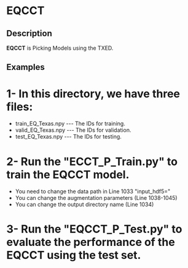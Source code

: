 # EQCCT

## Description

**EQCCT** is Picking Models using the TXED.

## Examples
# 1- In this directory, we have three files:
* train_EQ_Texas.npy --- The IDs for training.
* valid_EQ_Texas.npy --- The IDs for validation.
* test_EQ_Texas.npy  --- The IDs for testing.

# 2- Run the "ECCT_P_Train.py" to train the EQCCT model.
* You need to change the data path in Line 1033 "input_hdf5="
* You can change the augmentation parameters (Line 1038-1045)
* You can change the output directory name (Line 1034)

# 3- Run the "EQCCT_P_Test.py" to evaluate the performance of the EQCCT using the test set.


